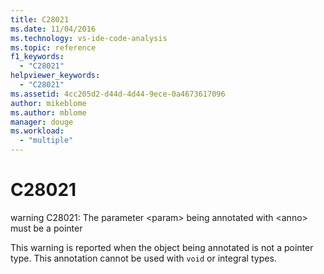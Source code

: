 ```yaml
---
title: C28021
ms.date: 11/04/2016
ms.technology: vs-ide-code-analysis
ms.topic: reference
f1_keywords:
  - "C28021"
helpviewer_keywords:
  - "C28021"
ms.assetid: 4cc205d2-d44d-4d44-9ece-0a4673617096
author: mikeblome
ms.author: mblome
manager: douge
ms.workload:
  - "multiple"
---
```

# C28021
warning C28021: The parameter \<param> being annotated with \<anno> must be a pointer

 This warning is reported when the object being annotated is not a pointer type. This annotation cannot be used with `void` or integral types.